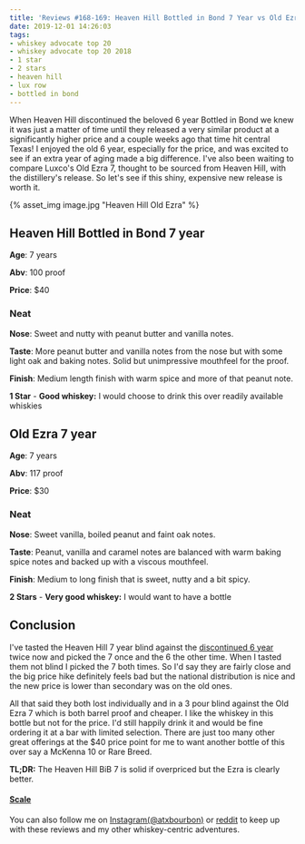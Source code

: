 ```yaml
---
title: 'Reviews #168-169: Heaven Hill Bottled in Bond 7 Year vs Old Ezra 7 Year'
date: 2019-12-01 14:26:03
tags:
- whiskey advocate top 20 
- whiskey advocate top 20 2018
- 1 star
- 2 stars
- heaven hill
- lux row
- bottled in bond
---
```

When Heaven Hill discontinued the beloved 6 year Bottled in Bond we knew it was just a matter of time until they released a very similar product at a significantly higher price and a couple weeks ago that time hit central Texas! I enjoyed the old 6 year, especially for the price, and was excited to see if an extra year of aging made a big difference. I've also been waiting to compare Luxco's Old Ezra 7, thought to be sourced from Heaven Hill, with the distillery's release. So let's see if this shiny, expensive new release is worth it.

{% asset_img image.jpg "Heaven Hill Old Ezra" %}

## Heaven Hill Bottled in Bond 7 year
**Age**: 7 years

**Abv**: 100 proof

**Price**: $40

### Neat
**Nose**: Sweet and nutty with peanut butter and vanilla notes. 

**Taste**: More peanut butter and vanilla notes from the nose but with some light oak and baking notes. Solid but unimpressive mouthfeel for the proof.

**Finish**: Medium length finish with warm spice and more of that peanut note.

**1 Star** - **Good whiskey:** I would choose to drink this over readily available whiskies


## Old Ezra 7 year
**Age**: 7 years

**Abv**: 117 proof

**Price**: $30

### Neat
**Nose**: Sweet vanilla, boiled peanut and faint oak notes.

**Taste**: Peanut, vanilla and caramel notes are balanced with warm baking spice notes and backed up with a viscous mouthfeel.

**Finish**: Medium to long finish that is sweet, nutty and a bit spicy.

**2 Stars** - **Very good whiskey:** I would want to have a bottle



## Conclusion

I've tasted the Heaven Hill 7 year blind against the [discontinued 6 year](https://atxbourbon.com/2019/06/28/Review-121-Heaven-Hill-6-Year-BiB/) twice now and picked the 7 once and the 6 the other time. When I tasted them not blind I picked the 7 both times. So I'd say they are fairly close and the big price hike definitely feels bad but the national distribution is nice and the new price is lower than secondary was on the old ones. 

All that said they both lost individually and in a 3 pour blind against the Old Ezra 7 which is both barrel proof and cheaper. I like the whiskey in this bottle but not for the price. I'd still happily drink it and would be fine ordering it at a bar with limited selection. There are just too many other great offerings at the $40 price point for me to want another bottle of this over say a McKenna 10 or Rare Breed.


**TL;DR:** The Heaven Hill BiB 7 is solid if overpriced but the Ezra is clearly better.


#### [Scale](http://atxbourbon.com/Scale/)

You can also follow me on [Instagram(@atxbourbon)](https://www.instagram.com/atxbourbon/) or [reddit](https://www.reddit.com/r/atxbourbon/) to keep up with these reviews and my other whiskey-centric adventures.
